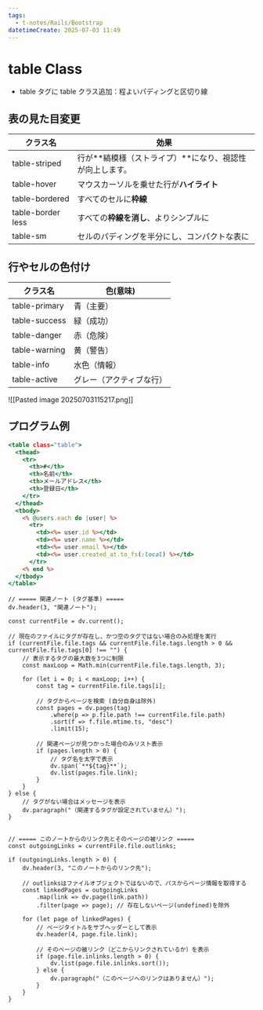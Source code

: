 ```yaml
---
tags:
  - t-notes/Rails/Bootstrap
datetimeCreate: 2025-07-03 11:49
---
```

# table Class

- table タグに table クラス追加：程よいパディングと区切り線

## 表の見た目変更

| クラス名              | 効果                             |
| ----------------- | ------------------------------ |
| table-striped     | 行が**縞模様（ストライプ）**になり、視認性が向上します。 |
| table-hover       | マウスカーソルを乗せた行が**ハイライト**         |
| table-bordered    | すべてのセルに**枠線**                  |
| table-border less | すべての**枠線を消し**、よりシンプルに          |
| table-sm          | セルのパディングを半分にし、コンパクトな表に         |

## 行やセルの色付け

| クラス名          | 色(意味)        |
| ------------- | ------------ |
| table-primary | 青（主要）        |
| table-success | 緑（成功）        |
| table-danger  | 赤（危険）        |
| table-warning | 黄（警告）        |
| table-info    | 水色（情報）       |
| table-active  | グレー（アクティブな行） |

![[Pasted image 20250703115217.png]]
## プログラム例
```html.erb
<table class="table">
  <thead>
    <tr>
      <th>#</th>
      <th>名前</th>
      <th>メールアドレス</th>
      <th>登録日</th>
    </tr>
  </thead>
  <tbody>
    <% @users.each do |user| %>
      <tr>
        <td><%= user.id %></td>
        <td><%= user.name %></td>
        <td><%= user.email %></td>
        <td><%= user.created_at.to_fs(:local) %></td>
      </tr>
    <% end %>
  </tbody>
</table>
```







```dataviewjs
// ===== 関連ノート (タグ基準) =====
dv.header(3, "関連ノート");

const currentFile = dv.current();

// 現在のファイルにタグが存在し、かつ空のタグではない場合のみ処理を実行
if (currentFile.file.tags && currentFile.file.tags.length > 0 && currentFile.file.tags[0] !== "") {
    // 表示するタグの最大数を3つに制限
    const maxLoop = Math.min(currentFile.file.tags.length, 3);

    for (let i = 0; i < maxLoop; i++) {
        const tag = currentFile.file.tags[i];
        
        // タグからページを検索 (自分自身は除外)
        const pages = dv.pages(tag)
            .where(p => p.file.path !== currentFile.file.path) 
            .sort(f => f.file.mtime.ts, "desc")
            .limit(15);
        
        // 関連ページが見つかった場合のみリスト表示
        if (pages.length > 0) {
            // タグ名を太字で表示
            dv.span(`**${tag}**`); 
            dv.list(pages.file.link);
        }
    }
} else {
    // タグがない場合はメッセージを表示
    dv.paragraph("（関連するタグが設定されていません）");
}


// ===== このノートからのリンク先とそのページの被リンク =====
const outgoingLinks = currentFile.file.outlinks;

if (outgoingLinks.length > 0) {
    dv.header(3, "このノートからのリンク先");
    
    // outlinksはファイルオブジェクトではないので、パスからページ情報を取得する
    const linkedPages = outgoingLinks
        .map(link => dv.page(link.path))
        .filter(page => page); // 存在しないページ(undefined)を除外

    for (let page of linkedPages) {
        // ページタイトルをサブヘッダーとして表示
        dv.header(4, page.file.link);
        
        // そのページの被リンク（どこからリンクされているか）を表示
        if (page.file.inlinks.length > 0) {
            dv.list(page.file.inlinks.sort());
        } else {
            dv.paragraph("（このページへのリンクはありません）");
        }
    }
}
```